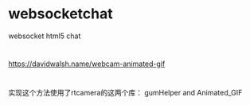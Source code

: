 # websocketchat
websocket html5 chat
#
https://davidwalsh.name/webcam-animated-gif
#
实现这个方法使用了rtcamera的这两个库： gumHelper and Animated_GIF
